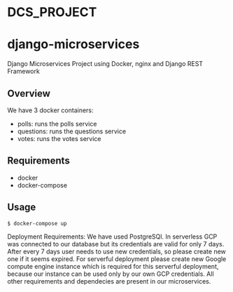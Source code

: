 # DCS_PROJECT
# django-microservices
Django Microservices Project using Docker, nginx and Django REST Framework

Overview
--------
We have 3 docker containers:

* polls: runs the polls service
* questions: runs the questions service
* votes: runs the votes service

Requirements
------------
* docker
* docker-compose

Usage
-----

    $ docker-compose up

Deployment Requirements:
We have used PostgreSQl. In serverless GCP was connected to our database but its credentials are valid for only 7 days. After every 7 days user needs to use new credentials, so please create new one if it seems expired.
For serverful deployment please create new Google compute engine instance which is required for this serverful deployment, because our instance can be used only by our own GCP credentials. 
All other requirements and dependecies are present in our microservices.



